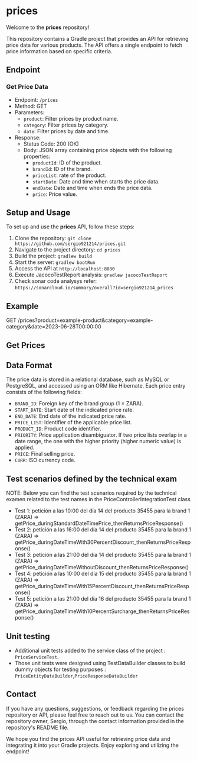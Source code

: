 # prices

Welcome to the **prices** repository!

This repository contains a Gradle project that provides an API for retrieving price data for various products. The API offers a single endpoint to fetch price information based on specific criteria.

## Endpoint

### Get Price Data

- Endpoint: `/prices`
- Method: GET
- Parameters:
  - `product`: Filter prices by product name.
  - `category`: Filter prices by category.
  - `date`: Filter prices by date and time.
- Response:
  - Status Code: 200 (OK)
  - Body: JSON array containing price objects with the following properties:
    - `productId`: ID of the product.
    - `brandId`: ID of the brand.
    - `priceList`: rate of the product.
    - `startDate`: Date and time when starts the price data.
    - `endDate`: Date and time when ends the price data.
    - `price`: Price value.

## Setup and Usage

To set up and use the **prices** API, follow these steps:

1. Clone the repository: `git clone https://github.com/sergio921214/prices.git`
2. Navigate to the project directory: `cd prices`
3. Build the project: `gradlew build`
4. Start the server: `gradlew bootRun`
5. Access the API at `http://localhost:8080`
6. Execute JacocoTestReport analysis: `gradlew jacocoTestReport`
7. Check sonar code analysys refer: `https://sonarcloud.io/summary/overall?id=sergio921214_prices`

## Example

GET /prices?product=example-product&category=example-category&date=2023-06-28T00:00:00

## Get Prices


## Data Format
The price data is stored in a relational database, such as MySQL or PostgreSQL, and accessed using an ORM like Hibernate. Each price entry consists of the following fields:

- `BRAND_ID`: Foreign key of the brand group (1 = ZARA).
- `START_DATE`: Start date of the indicated price rate.
- `END_DATE`: End date of the indicated price rate.
- `PRICE_LIST`: Identifier of the applicable price list.
- `PRODUCT_ID`: Product code identifier.
- `PRIORITY`: Price application disambiguator. If two price lists overlap in a date range, the one with the higher priority (higher numeric value) is applied.
- `PRICE`: Final selling price.
- `CURR`: ISO currency code.

## Test scenarios defined by the technical exam

NOTE: Below you can find the test scenarios required by the technical examen related to the test names in the PriceControllerIntegrationTest class

-  Test 1: petición a las 10:00 del día 14 del producto 35455   para la brand 1 (ZARA) => getPrice_duringStandardDateTimePrice_thenReturnsPriceResponse()
-  Test 2: petición a las 16:00 del día 14 del producto 35455   para la brand 1 (ZARA) => getPrice_duringDateTimeWith30PercentDiscount_thenReturnsPriceResponse()
-  Test 3: petición a las 21:00 del día 14 del producto 35455   para la brand 1 (ZARA) => getPrice_duringDateTimeWithoutDiscount_thenReturnsPriceResponse()
-  Test 4: petición a las 10:00 del día 15 del producto 35455   para la brand 1 (ZARA) => getPrice_duringDateTimeWith15PercentDiscount_thenReturnsPriceResponse()
-  Test 5: petición a las 21:00 del día 16 del producto 35455   para la brand 1 (ZARA) => getPrice_duringDateTimeWith10PercentSurcharge_thenReturnsPriceResponse()

## Unit testing

- Additional unit tests added to the service class of the project : `PriceServiceTest`.
- Those unit tests were designed using TestDataBuilder classes to build dummy objects for testing purposes : `PriceEntityDataBuilder`,`PriceResponseDataBuilder`
  
## Contact
If you have any questions, suggestions, or feedback regarding the prices repository or API, please feel free to reach out to us. You can contact the repository owner, Sergio, through the contact information provided in the repository's README file.

We hope you find the prices API useful for retrieving price data and integrating it into your Gradle projects. Enjoy exploring and utilizing the endpoint!
